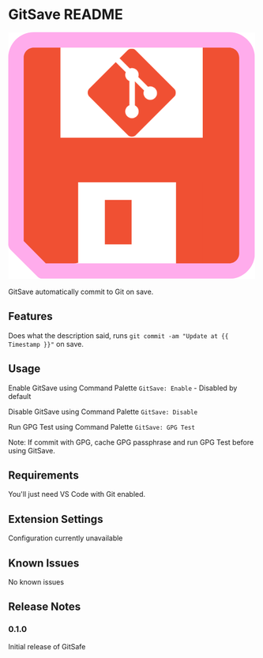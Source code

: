 # GitSave README

![GitSave Icon](images/GitSave.png)

GitSave automatically commit to Git on save.

## Features

Does what the description said, runs `git commit -am "Update at {{ Timestamp }}"` on save.

## Usage

Enable GitSave using Command Palette `GitSave: Enable` - Disabled by default

Disable GitSave using Command Palette `GitSave: Disable`

Run GPG Test using Command Palette `GitSave: GPG Test`

Note: If commit with GPG, cache GPG passphrase and run GPG Test before using GitSave.

## Requirements

You'll just need VS Code with Git enabled.

## Extension Settings

Configuration currently unavailable

## Known Issues

No known issues

## Release Notes

### 0.1.0

Initial release of GitSafe